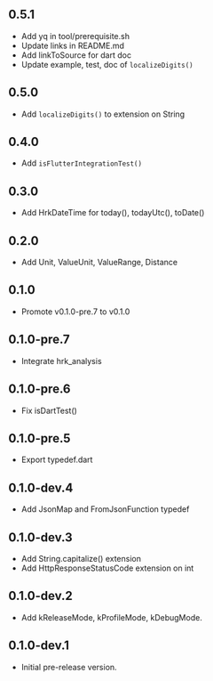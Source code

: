 ## 0.5.1

- Add yq in tool/prerequisite.sh
- Update links in README.md
- Add linkToSource for dart doc
- Update example, test, doc of `localizeDigits()`

## 0.5.0

- Add `localizeDigits()` to extension on String

## 0.4.0

- Add `isFlutterIntegrationTest()`

## 0.3.0

- Add HrkDateTime for today(), todayUtc(), toDate()

## 0.2.0

- Add Unit, ValueUnit, ValueRange, Distance

## 0.1.0

- Promote v0.1.0-pre.7 to v0.1.0

## 0.1.0-pre.7

- Integrate hrk_analysis

## 0.1.0-pre.6

- Fix isDartTest()

## 0.1.0-pre.5

- Export typedef.dart

## 0.1.0-dev.4

- Add JsonMap and FromJsonFunction typedef

## 0.1.0-dev.3

- Add String.capitalize() extension
- Add HttpResponseStatusCode extension on int

## 0.1.0-dev.2

- Add kReleaseMode, kProfileMode, kDebugMode.

## 0.1.0-dev.1

- Initial pre-release version.
